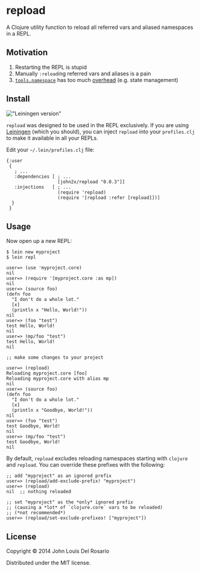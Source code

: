 # repload

A Clojure utility function to reload all referred vars and aliased namespaces in a REPL.

## Motivation

1. Restarting the REPL is stupid
2. Manually `:reload`ing referred vars and aliases is a pain
2. [`tools.namespace`][tn] has too much [overhead][overhead] (e.g. state management)

[tn]: https://github.com/clojure/tools.namespace
[overhead]: https://github.com/clojure/tools.namespace#reloading-code-preparing-your-application

## Install

!["Leiningen version"](https://clojars.org/john2x/repload/latest-version.svg)

`repload` was designed to be used in the REPL exclusively. If you are using 
[Leiningen][lein] (which you should), you can inject `repload` into your 
`profiles.clj` to make it available in all your REPLs.

Edit your `~/.lein/profiles.clj` file:

    {:user
     {
       ; ...
       :dependencies [ ; ...
                       [john2x/repload "0.0.3"]]
       :injections   [ ; ...
                       (require 'repload)
                       (require '[repload :refer [repload]])]
      }
     }

[lein]: https://github.com/technomancy/leiningen

## Usage

Now open up a new REPL:

    $ lein new myproject
    $ lein repl
    
    user=> (use 'myproject.core)
    nil
    user=> (require '[myproject.core :as mp])
    nil
    user=> (source foo)
    (defn foo
      "I don't do a whole lot."
      [x]
      (println x "Hello, World!"))
    nil
    user=> (foo "test")
    test Hello, World!
    nil
    user=> (mp/foo "test")
    test Hello, World!
    nil
    
    ;; make some changes to your project
    
    user=> (repload)
    Reloading myproject.core [foo]
    Reloading myproject.core with alias mp
    nil
    user=> (source foo)
    (defn foo
      "I don't do a whole lot."
      [x]
      (println x "Goodbye, World!"))
    nil
    user=> (foo "test")
    test Goodbye, World!
    nil
    user=> (mp/foo "test")
    test Goodbye, World!
    nil
    
By default, `repload` excludes reloading namespaces starting with `clojure` and
`repload`. You can override these prefixes with the following:

    ;; add "myproject" as an ignored prefix
    user=> (repload/add-exclude-prefix! "myproject")
    user=> (repload)
    nil  ;; nothing reloaded

    ;; set "myproject" as the *only* ignored prefix
    ;; (causing a *lot* of `clojure.core` vars to be reloaded)
    ;; (*not recommended*)
    user=> (repload/set-exclude-prefixes! ["myproject"])

## License

Copyright © 2014 John Louis Del Rosario

Distributed under the MIT license.
